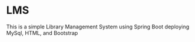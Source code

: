 # LMS
This is a simple Library Management System using Spring Boot deploying MySql, HTML, and Bootstrap
